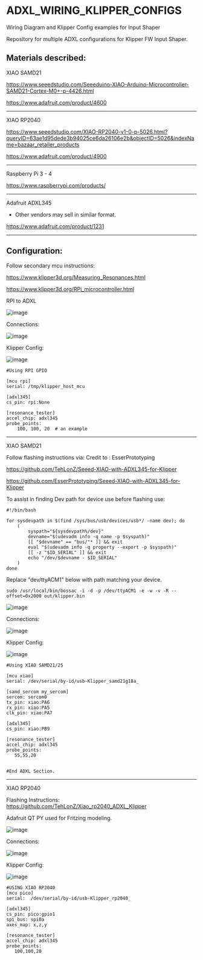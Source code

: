 # ADXL_WIRING_KLIPPER_CONFIGS
Wiring Diagram and Klipper Config examples for Input Shaper

Repository for multiple ADXL configurations for Klipper FW Input Shaper. 

Materials described:
-----------------------------------------
XIAO SAMD21

https://www.seeedstudio.com/Seeeduino-XIAO-Arduino-Microcontroller-SAMD21-Cortex-M0+-p-4426.html

https://www.adafruit.com/product/4600

-----------------------------------------
XIAO RP2040

https://www.seeedstudio.com/XIAO-RP2040-v1-0-p-5026.html?queryID=63ae1d95dede3b94025ce6da26106e2b&objectID=5026&indexName=bazaar_retailer_products

https://www.adafruit.com/product/4900

-----------------------------------------------------
Raspberry Pi 3 - 4

https://www.raspberrypi.com/products/

-------------------------------------------------

Adafruit ADXL345 

* Other vendors may sell in similar format. 

https://www.adafruit.com/product/1231

-------------------------------------------

Configuration:
--------------
Follow secondary mcu instructions:

https://www.klipper3d.org/Measuring_Resonances.html

https://www.klipper3d.org/RPi_microcontroller.html



RPI to ADXL 

![image](https://user-images.githubusercontent.com/94410881/161445656-e775ffca-72fe-45c6-a7d3-df76b7fa07a1.png)

Connections:


![image](https://user-images.githubusercontent.com/94410881/161445704-dc11f1b1-6aa1-4155-9f02-131c4f77b3e0.png)

Klipper Config:

![image](https://user-images.githubusercontent.com/94410881/161445837-7c8a0a4f-a6e7-42c4-af99-2431b4007f0e.png)

```
#Using RPI GPIO 

[mcu rpi]
serial: /tmp/klipper_host_mcu

[adxl345]
cs_pin: rpi:None

[resonance_tester]
accel_chip: adxl345
probe_points:
    100, 100, 20  # an example
```

------------------------------------------

XIAO SAMD21

Follow flashing instructions via: 
Credit to : EsserPrototyping

https://github.com/TehLonZ/Seeed-XIAO-with-ADXL345-for-Klipper

https://github.com/EsserPrototyping/Seeed-XIAO-with-ADXL345-for-Klipper

To assist in finding Dev path for device use before flashing use:
```
#!/bin/bash

for sysdevpath in $(find /sys/bus/usb/devices/usb*/ -name dev); do
    (
        syspath="${sysdevpath%/dev}"
        devname="$(udevadm info -q name -p $syspath)"
        [[ "$devname" == "bus/"* ]] && exit
        eval "$(udevadm info -q property --export -p $syspath)"
        [[ -z "$ID_SERIAL" ]] && exit
        echo "/dev/$devname - $ID_SERIAL"
    )
done
```

Replace "dev/ttyACM1" below with path matching your device. 
```
sudo /usr/local/bin/bossac -i -d -p /dev/ttyACM1 -e -w -v -R --offset=0x2000 out/klipper.bin
```

![image](https://user-images.githubusercontent.com/94410881/161445991-78d8c25f-590b-4f82-9e22-6f0cd273ad15.png)


Connections:

![image](https://user-images.githubusercontent.com/94410881/161446057-180c67f9-82df-4b44-9871-63d36eef52f8.png)

Klipper Config:

![image](https://user-images.githubusercontent.com/94410881/161446095-f3f6bf27-a62e-4613-bafd-04c38d9bceff.png)

```
#Using XIAO SAMD21/25

[mcu xiao]
serial: /dev/serial/by-id/usb-Klipper_samd21g18a_

[samd_sercom my_sercom]
sercom: sercom0
tx_pin: xiao:PA6
rx_pin: xiao:PA5
clk_pin: xiao:PA7

[adxl345]
cs_pin: xiao:PB9

[resonance_tester]
accel_chip: adxl345
probe_points:
   55,55,20


#End ADXL Section.

```

-------------------------------------

XIAO RP2040

Flashing Instructions: 
https://github.com/TehLonZ/Xiao_rp2040_ADXL_Klipper

Adafruit QT PY used for Fritzing modeling. 

![image](https://user-images.githubusercontent.com/94410881/161446211-8b854d00-8524-45bb-bf31-4d5a66eb7517.png)

Connections:

![image](https://user-images.githubusercontent.com/94410881/161446242-f995a6a4-245a-4b65-8232-a7d077a7c436.png)

Klipper Config:

![image](https://user-images.githubusercontent.com/94410881/161446280-9d714d21-5a4c-4432-a2ee-6153e246fa00.png)

```
#USING XIAO RP2040
[mcu pico]
serial:  /dev/serial/by-id/usb-Klipper_rp2040_

[adxl345]
cs_pin: pico:gpio1
spi_bus: spi0a
axes_map: x,z,y

[resonance_tester]
accel_chip: adxl345
probe_points:
   100,100,20
   
```
